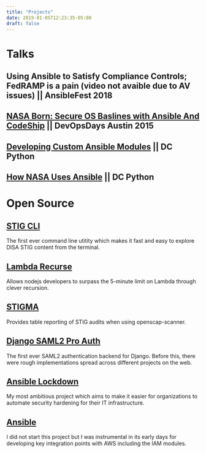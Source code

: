 ```yaml
---
title: "Projects"
date: 2019-01-05T12:23:35-05:00
draft: false
---
```


# Talks

## Using Ansible to Satisfy Compliance Controls; FedRAMP is a pain (video not avaible due to AV issues) || AnsibleFest 2018

## [NASA Born: Secure OS Baslines with Ansible And CodeShip](https://vimeo.com/143439222) || DevOpsDays Austin 2015

## [Developing Custom Ansible Modules](https://youtu.be/dep2IbAuf6Y) || DC Python

## [How NASA Uses Ansible](https://youtu.be/rT672nqYWak) || DC Python

# Open Source

## [STIG CLI](https://github.com/MindPointGroup/stig-cli)

The first ever command line utitity which makes it fast and easy to explore DISA STIG content from the terminal.

## [Lambda Recurse](https://github.com/MindPointGroup/lambda-recurse)

Allows nodejs developers to surpass the 5-minute limit on Lambda through clever recursion.

## [STIGMA](https://github.com/defionscode/STIGMA)

Provides table reporting of STIG audits when using openscap-scanner.

## [Django SAML2 Pro Auth](https://github.com/MindPointGroup/django-saml2-pro-auth)

The first ever SAML2 authentication backend for Django. Before this, there were rough implementations spread across different projects on the web.

## [Ansible Lockdown](https://ansiblelockdown.io)

My most ambitious project which aims to make it easier for organizations to automate security hardening for their IT infrastructure.

## [Ansible](https://ansible.com)

I did not start this project but I was instrumental in its early days for developing key integration points with AWS including the IAM modules.
